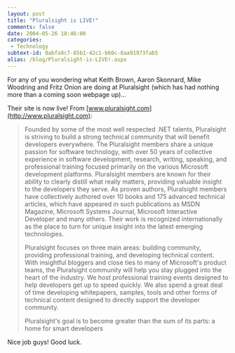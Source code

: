 ```yaml
---
layout: post
title: "Pluralsight is LIVE!"
comments: false
date: 2004-05-26 18:46:00
categories:
 - Technology
subtext-id: 0abfa9c7-85b1-42c1-b60c-8aa91973fab5
alias: /blog/Pluralsight-is-LIVE!.aspx
---
```



For any of you wondering what Keith Brown, Aaron Skonnard, Mike Woodring and Fritz Onion are doing at Pluralsight (which has had nothing more than a coming soon webpage up)...

Their site is now live! From [www.pluralsight.com](http://www.pluralsight.com):

> Founded by some of the most well respected .NET talents, Pluralsight is striving to build a strong technical community that will benefit developers everywhere. The Pluralsight members share a unique passion for software technology, with over 50 years of collective experience in software development, research, writing, speaking, and professional training focused primarily on the various Microsoft development platforms. Pluralsight members are known for their ability to clearly distill what really matters, providing valuable insight to the developers they serve. As proven authors, Pluralsight members have collectively authored over 10 books and 175 advanced technical articles, which have appeared in such publications as MSDN Magazine, Microsoft Systems Journal, Microsoft Interactive Developer and many others. Their work is recognized internationally as the place to turn for unique insight into the latest emerging technologies.
> 
> Pluralsight focuses on three main areas: building community, providing professional training, and developing technical content. With insightful bloggers and close ties to many of Microsoft's product teams, the Pluralsight community will help you stay plugged into the heart of the industry. We host professional training events designed to help developers get up to speed quickly. We also spend a great deal of time developing whitepapers, samples, tools and other forms of technical content designed to directly support the developer community.
> 
> Pluralsight's goal is to become greater than the sum of its parts: a home for smart developers

Nice job guys! Good luck.
